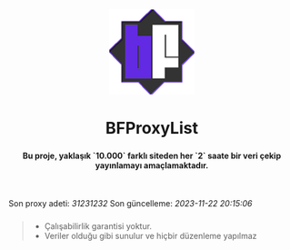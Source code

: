 <div align="center">
  <img height="150" src="https://raw.githubusercontent.com/bfservices/bf/main/bf.png"  />
</div>

###

<h1 align="center">BFProxyList</h1>

###

<h4 align="center">Bu proje, yaklaşık `10.000` farklı siteden her `2` saate bir veri çekip yayınlamayı amaçlamaktadır.</h4>
<br clear="both">

Son proxy adeti: <em><i> 31231232 </i></em>
Son güncelleme: <em><i> 2023-11-22 20:15:06 </i></em>

###


###
> - Çalışabilirlik garantisi yoktur.
> - Veriler olduğu gibi sunulur ve hiçbir düzenleme yapılmaz